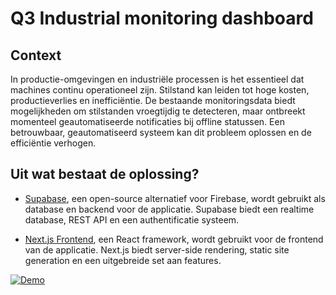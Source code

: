 # Q3 Industrial monitoring dashboard

## Context
In productie-omgevingen en industriële processen is het essentieel dat machines continu operationeel zijn. Stilstand kan leiden tot hoge kosten, productieverlies en inefficiëntie. De bestaande monitoringsdata biedt mogelijkheden om stilstanden vroegtijdig te detecteren, maar ontbreekt momenteel geautomatiseerde notificaties bij offline statussen. Een betrouwbaar, geautomatiseerd systeem kan dit probleem oplossen en de efficiëntie verhogen.

## Uit wat bestaat de oplossing?

* [Supabase](/supabase/README.md), een open-source alternatief voor Firebase, wordt gebruikt als database en backend voor de applicatie. Supabase biedt een realtime database, REST API en een authentificatie systeem.

* [Next.js Frontend](/src/README.md), een React framework, wordt gebruikt voor de frontend van de applicatie. Next.js biedt server-side rendering, static site generation en een uitgebreide set aan features.

[![Demo](https://img.youtube.com/vi/62Y2qSYhyps/0.jpg)](https://www.youtube.com/watch?v=62Y2qSYhyps)
